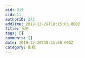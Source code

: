 ```yaml
---
aid: 319
cid: 11
authorID: 273
addTime: 2019-12-28T18:15:00.000Z
title: 黑豹
tags: []
comments: []
date: 2019-12-28T18:15:00.000Z
category: 影视
---
```



